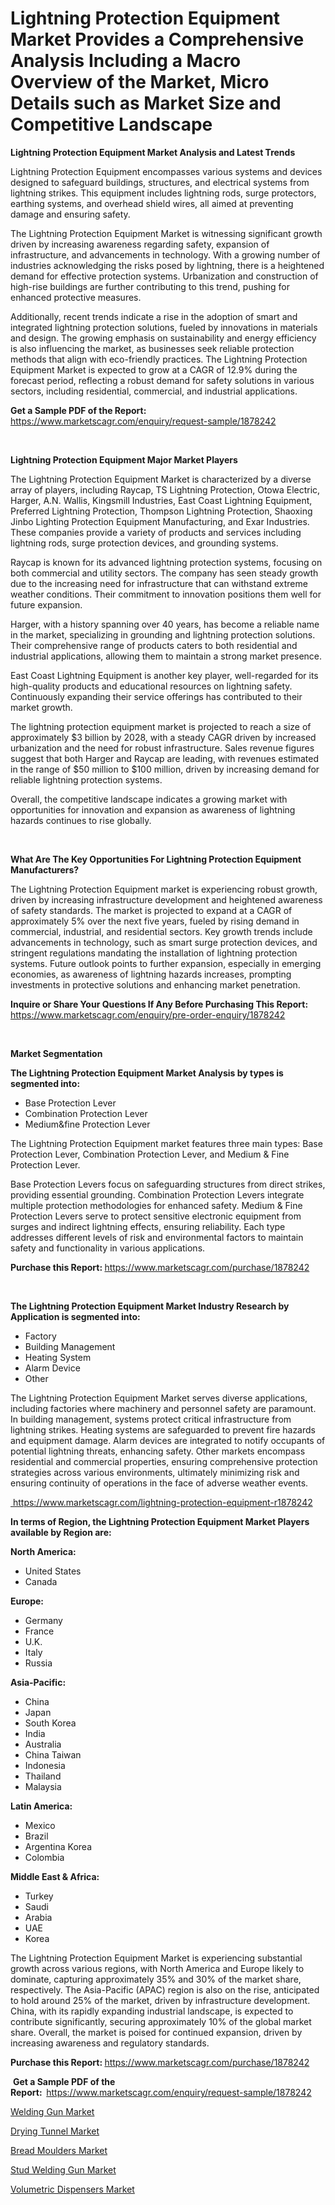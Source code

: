 <p><h1>Lightning Protection Equipment Market Provides a Comprehensive Analysis Including a Macro Overview of the Market, Micro Details such as Market Size and Competitive Landscape</h1></p><p><strong>Lightning Protection Equipment Market Analysis and Latest Trends</strong></p>
<p><p>Lightning Protection Equipment encompasses various systems and devices designed to safeguard buildings, structures, and electrical systems from lightning strikes. This equipment includes lightning rods, surge protectors, earthing systems, and overhead shield wires, all aimed at preventing damage and ensuring safety. </p><p>The Lightning Protection Equipment Market is witnessing significant growth driven by increasing awareness regarding safety, expansion of infrastructure, and advancements in technology. With a growing number of industries acknowledging the risks posed by lightning, there is a heightened demand for effective protection systems. Urbanization and construction of high-rise buildings are further contributing to this trend, pushing for enhanced protective measures.</p><p>Additionally, recent trends indicate a rise in the adoption of smart and integrated lightning protection solutions, fueled by innovations in materials and design. The growing emphasis on sustainability and energy efficiency is also influencing the market, as businesses seek reliable protection methods that align with eco-friendly practices. The Lightning Protection Equipment Market is expected to grow at a CAGR of 12.9% during the forecast period, reflecting a robust demand for safety solutions in various sectors, including residential, commercial, and industrial applications.</p></p>
<p><strong>Get a Sample PDF of the Report:&nbsp;</strong> <a href="https://www.marketscagr.com/enquiry/request-sample/1878242?utm_campaign=2116&utm_medium=2&utm_source=Github&utm_content=ia&utm_term=10042025&utm_id=lightning-protection-equipment">https://www.marketscagr.com/enquiry/request-sample/1878242</a></p>
<p>&nbsp;</p>
<p><strong>Lightning Protection Equipment Major Market Players</strong></p>
<p><p>The Lightning Protection Equipment Market is characterized by a diverse array of players, including Raycap, TS Lightning Protection, Otowa Electric, Harger, A.N. Wallis, Kingsmill Industries, East Coast Lightning Equipment, Preferred Lightning Protection, Thompson Lightning Protection, Shaoxing Jinbo Lighting Protection Equipment Manufacturing, and Exar Industries. These companies provide a variety of products and services including lightning rods, surge protection devices, and grounding systems.</p><p>Raycap is known for its advanced lightning protection systems, focusing on both commercial and utility sectors. The company has seen steady growth due to the increasing need for infrastructure that can withstand extreme weather conditions. Their commitment to innovation positions them well for future expansion.</p><p>Harger, with a history spanning over 40 years, has become a reliable name in the market, specializing in grounding and lightning protection solutions. Their comprehensive range of products caters to both residential and industrial applications, allowing them to maintain a strong market presence. </p><p>East Coast Lightning Equipment is another key player, well-regarded for its high-quality products and educational resources on lightning safety. Continuously expanding their service offerings has contributed to their market growth.</p><p>The lightning protection equipment market is projected to reach a size of approximately $3 billion by 2028, with a steady CAGR driven by increased urbanization and the need for robust infrastructure. Sales revenue figures suggest that both Harger and Raycap are leading, with revenues estimated in the range of $50 million to $100 million, driven by increasing demand for reliable lightning protection systems. </p><p>Overall, the competitive landscape indicates a growing market with opportunities for innovation and expansion as awareness of lightning hazards continues to rise globally.</p></p>
<p>&nbsp;</p>
<p><strong>What Are The Key Opportunities For Lightning Protection Equipment Manufacturers?</strong></p>
<p><p>The Lightning Protection Equipment market is experiencing robust growth, driven by increasing infrastructure development and heightened awareness of safety standards. The market is projected to expand at a CAGR of approximately 5% over the next five years, fueled by rising demand in commercial, industrial, and residential sectors. Key growth trends include advancements in technology, such as smart surge protection devices, and stringent regulations mandating the installation of lightning protection systems. Future outlook points to further expansion, especially in emerging economies, as awareness of lightning hazards increases, prompting investments in protective solutions and enhancing market penetration.</p></p>
<p><strong>Inquire or Share Your Questions If Any Before Purchasing This Report:</strong> <a href="https://www.marketscagr.com/enquiry/pre-order-enquiry/1878242?utm_campaign=2116&utm_medium=2&utm_source=Github&utm_content=ia&utm_term=10042025&utm_id=lightning-protection-equipment">https://www.marketscagr.com/enquiry/pre-order-enquiry/1878242</a></p>
<p>&nbsp;</p>
<p><strong>Market Segmentation</strong></p>
<p><strong>The Lightning Protection Equipment Market Analysis by types is segmented into:</strong></p>
<p><ul><li>Base Protection Lever</li><li>Combination Protection Lever</li><li>Medium&fine Protection Lever</li></ul></p>
<p><p>The Lightning Protection Equipment market features three main types: Base Protection Lever, Combination Protection Lever, and Medium & Fine Protection Lever. </p><p>Base Protection Levers focus on safeguarding structures from direct strikes, providing essential grounding. Combination Protection Levers integrate multiple protection methodologies for enhanced safety. Medium & Fine Protection Levers serve to protect sensitive electronic equipment from surges and indirect lightning effects, ensuring reliability. Each type addresses different levels of risk and environmental factors to maintain safety and functionality in various applications.</p></p>
<p><strong>Purchase this Report:&nbsp;</strong><a href="https://www.marketscagr.com/purchase/1878242?utm_campaign=2116&utm_medium=2&utm_source=Github&utm_content=ia&utm_term=10042025&utm_id=lightning-protection-equipment">https://www.marketscagr.com/purchase/1878242</a></p>
<p>&nbsp;</p>
<p><strong>The Lightning Protection Equipment Market Industry Research by Application is segmented into:</strong></p>
<p><ul><li>Factory</li><li>Building Management</li><li>Heating System</li><li>Alarm Device</li><li>Other</li></ul></p>
<p><p>The Lightning Protection Equipment Market serves diverse applications, including factories where machinery and personnel safety are paramount. In building management, systems protect critical infrastructure from lightning strikes. Heating systems are safeguarded to prevent fire hazards and equipment damage. Alarm devices are integrated to notify occupants of potential lightning threats, enhancing safety. Other markets encompass residential and commercial properties, ensuring comprehensive protection strategies across various environments, ultimately minimizing risk and ensuring continuity of operations in the face of adverse weather events.</p></p>
<p><a href="https://www.marketscagr.com/lightning-protection-equipment-r1878242?utm_campaign=2116&utm_medium=2&utm_source=Github&utm_content=ia&utm_term=10042025&utm_id=lightning-protection-equipment">&nbsp;https://www.marketscagr.com/lightning-protection-equipment-r1878242</a></p>
<p><strong>In terms of Region, the Lightning Protection Equipment Market Players available by Region are:</strong></p>
<p>
    <p> <strong> North America: </strong>
        <ul>
            <li>United States</li>
            <li>Canada</li>
        </ul>
        </p> 
    <p> <strong> Europe: </strong>
        <ul>
            <li>Germany</li>
            <li>France</li>
            <li>U.K.</li>
            <li>Italy</li>
            <li>Russia</li>
        </ul>
        </p> 
    <p> <strong> Asia-Pacific: </strong>
        <ul>
            <li>China</li>
            <li>Japan</li>
            <li>South Korea</li>
            <li>India</li>
            <li>Australia</li>
            <li>China Taiwan</li>
            <li>Indonesia</li>
            <li>Thailand</li>
            <li>Malaysia</li>
        </ul>
        </p> 
    <p> <strong> Latin America: </strong>
        <ul>
            <li>Mexico</li>
            <li>Brazil</li>
            <li>Argentina Korea</li>
            <li>Colombia</li>
        </ul>
        </p> 
    <p> <strong> Middle East & Africa: </strong>
        <ul>
            <li>Turkey</li>
            <li>Saudi</li>
            <li>Arabia</li>
            <li>UAE</li>
            <li>Korea</li>
        </ul>
    </p>
    </p>
<p><p>The Lightning Protection Equipment Market is experiencing substantial growth across various regions, with North America and Europe likely to dominate, capturing approximately 35% and 30% of the market share, respectively. The Asia-Pacific (APAC) region is also on the rise, anticipated to hold around 25% of the market, driven by infrastructure development. China, with its rapidly expanding industrial landscape, is expected to contribute significantly, securing approximately 10% of the global market share. Overall, the market is poised for continued expansion, driven by increasing awareness and regulatory standards.</p></p>
<p><strong>Purchase this Report: </strong><a href="https://www.marketscagr.com/purchase/1878242?utm_campaign=2116&utm_medium=2&utm_source=Github&utm_content=ia&utm_term=10042025&utm_id=lightning-protection-equipment">https://www.marketscagr.com/purchase/1878242</a></p>
<p>&nbsp;<strong>Get a Sample PDF of the Report:&nbsp;&nbsp;</strong><a href="https://www.marketscagr.com/enquiry/request-sample/1878242?utm_campaign=2116&utm_medium=2&utm_source=Github&utm_content=ia&utm_term=10042025&utm_id=lightning-protection-equipment">https://www.marketscagr.com/enquiry/request-sample/1878242</a></p>
<p><strong></strong></p>
<p><p><a href="https://github.com/anggigpps/Market-Research-Report-List-1/blob/main/welding-gun-market.md?utm_campaign=2116&utm_medium=2&utm_source=Github&utm_content=ia&utm_term=10042025&utm_id=lightning-protection-equipment">Welding Gun Market</a></p><p><a href="https://github.com/chaiszepkadk/Market-Research-Report-List-1/blob/main/drying-tunnel-market.md?utm_campaign=2116&utm_medium=2&utm_source=Github&utm_content=ia&utm_term=10042025&utm_id=lightning-protection-equipment">Drying Tunnel Market</a></p><p><a href="https://github.com/mohmodsiason/Market-Research-Report-List-1/blob/main/bread-moulders-market.md?utm_campaign=2116&utm_medium=2&utm_source=Github&utm_content=ia&utm_term=10042025&utm_id=lightning-protection-equipment">Bread Moulders Market</a></p><p><a href="https://github.com/sharphadan/Market-Research-Report-List-1/blob/main/stud-welding-gun-market.md?utm_campaign=2116&utm_medium=2&utm_source=Github&utm_content=ia&utm_term=10042025&utm_id=lightning-protection-equipment">Stud Welding Gun Market</a></p><p><a href="https://github.com/saoneubeh8/Market-Research-Report-List-1/blob/main/volumetric-dispensers-market.md?utm_campaign=2116&utm_medium=2&utm_source=Github&utm_content=ia&utm_term=10042025&utm_id=lightning-protection-equipment">Volumetric Dispensers Market</a></p></p>